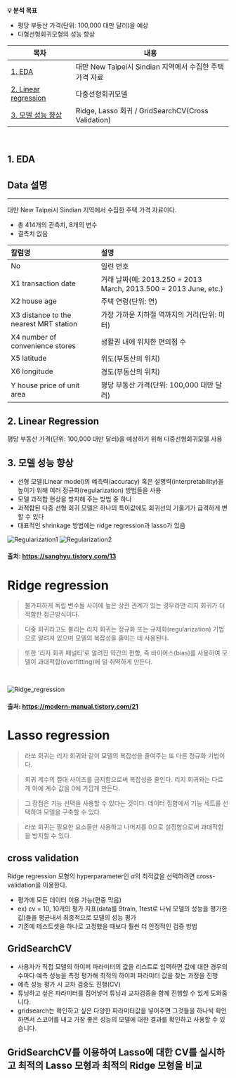 **💡 분석 목표**

- 평당 부동산 가격(단위: 100,000 대만 달러)을 예상
- 다형선형회귀모형의 성능 향상

| 목차                                                    | 내용                                                         |
| ------------------------------------------------------- | ------------------------------------------------------------ |
| [1. EDA](#1.-EDA)                                       | 대만 New Taipei시 Sindian 지역에서 수집한 주택 가격 자료             |
| [2. Linear regression](#2.-Market-Basket-Analysis) |     다중선형회귀모델                 |
| [3. 모델 성능 향상](#3.-Regression)                         | Ridge, Lasso 회귀 / GridSearchCV(Cross Validation) |

<br>

## 1. EDA

## Data 설명
---

대만 New Taipei시 Sindian 지역에서 수집한 주택 가격 자료이다.

- 총 414개의 관측치, 8개의 변수
- 결측치 없음

|칼럼명 | 설명|
|:---|:---|
| No | 일련 번호 |
| X1 transaction date | 거래 날짜(예: 2013.250 = 2013 March, 2013.500 = 2013 June, etc.) |
| X2 house age | 주택 연령(단위: 연) |
| X3 distance to the nearest MRT station | 가장 가까운 지하철 역까지의 거리(단위: 미터) |
| X4 number of convenience stores | 생활권 내에 위치한 편의점 수 |
| X5 latitude | 위도(부동산의 위치) |
| X6 longitude | 경도(부동산의 위치) |
| Y house price of unit area | 평당 부동산 가격(단위: 100,000 대만 달러) |


## 2. Linear Regression

평당 부동산 가격(단위: 100,000 대만 달러)을 예상하기 위해 다중선형회귀모델 사용

## 3. 모델 성능 향상

- 선형 모델(Linear model)의 예측력(accuracy) 혹은 설명력(interpretability)을 높이기 위해 여러 정규화(regularization) 방법들을 사용
- 모델 과적합 현상을 방지해 주는 방법 중 하나
- 과적합된 다중 선형 회귀 모델은 하나의 특이값에도 회귀선의 기울기가 급격하게 변할 수 있다
- 대표적인 shrinkage 방법에는 ridge regression과 lasso가 있음

![Regularization1](https://user-images.githubusercontent.com/63768509/226539662-66776568-81dd-455b-83fd-2431b1fa72c3.jpg)
![Regularization2](https://user-images.githubusercontent.com/63768509/226539716-d67e4923-500f-414b-a1de-efb6e0e3a4b7.jpg)
#### 출처: https://sanghyu.tistory.com/13

# Ridge regression
> 불가피하게 독립 변수들 사이에 높은 상관 관계가 있는 경우라면 리지 회귀가 더 적합한 접근방식이다.

> 다중 회귀라고도 불리는 리지 회귀는 정규화 또는 규제화(regularization) 기법으로 알려져 있으며 모델의 복잡성을 줄이는 데 사용된다.

> 또한 ‘리지 회귀 페널티’로 알려진 약간의 편향, 즉 바이어스(bias)를 사용하여 모델이 과대적합(overfitting)에 덜 취약하게 만든다.

<br>

![Ridge_regression](https://user-images.githubusercontent.com/63768509/226517935-f2a377bd-a4a1-4fa8-b80d-e518ddb85096.jpg)
#### 출처: https://modern-manual.tistory.com/21

# Lasso regression

> 라쏘 회귀는 리지 회귀와 같이 모델의 복잡성을 줄여주는 또 다른 정규화 기법이다.

> 회귀 계수의 절대 사이즈를 금지함으로써 복잡성을 줄인다. 리지 회귀와는 다르게 아예 계수 값을 0에 가깝게 만든다.

> 그 장점은 기능 선택을 사용할 수 있다는 것이다. 데이터 집합에서 기능 세트를 선택하여 모델을 구축할 수 있다.

> 라쏘 회귀는 필요한 요소들만 사용하고 나머지를 0으로 설정함으로써 과대적합을 방지할 수 있다.

## cross validation
Ridge regression 모형의 hyperparameter인 $\alpha$의 최적값을 선택하려면 cross-validation을 이용한다.
- 평가에 모든 데이터 이용 가능(편중 막음)
- ex) cv = 10, 10개의 평가 지표(data를 9train, 1test로 나눠 모델의 성능을 평가한 값)들을 평균내서 최종적으로 모델의 성능 평가
- 기존에 테스트셋을 하나로 고정했을 때보다 훨씬 더 안정적인 검증 방법

## GridSearchCV
- 사용자가 직접 모델의 하이퍼 파라미터의 값을 리스트로 입력하면 값에 대한 경우의 수마다 예측 성능을 측정 평가해 최적의 하이퍼 파라미터 값을 찾는 과정을 진행 
- 예측 성능 평가 시 교차 검증도 진행(CV)
- 튜닝하고 싶은 파라미터를 집어넣어 튜닝과 교차검증을 함께 진행할 수 있게 도와줍니다. 
- gridsearch는 확인하고 싶은 다양한 파라미터값을 넣어주면 그것들을 하나씩 확인하면서 스코어를 내고 가장 좋은 성능의 모델에 대한 결과를 확인하고 사용할 수 있습니다.

## GridSearchCV를 이용하여 Lasso에 대한 CV를 실시하고 최적의 Lasso 모형과 최적의 Ridge 모형을 비교
